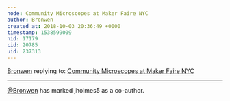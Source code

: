 ```yaml
---
node: Community Microscopes at Maker Faire NYC
author: Bronwen
created_at: 2018-10-03 20:36:49 +0000
timestamp: 1538599009
nid: 17179
cid: 20785
uid: 237313
---
```




[Bronwen](../profile/Bronwen) replying to: [Community Microscopes at Maker Faire NYC](../notes/bronwen/09-26-2018/community-microscopes-at-maker-faire-nyc)

----
 [@Bronwen](/profile/Bronwen) has marked jholmes5 as a co-author. 